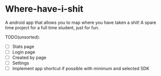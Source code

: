 # Where-have-i-shit
A android app that allows you to map where you have taken a shit!
A spare time project for a full time student, just for fun.

TODO(unsorted):
- [ ] Stats page
- [ ] Login page
- [ ] Created by page
- [ ] Settings
- [ ] Implement app shortcut if possible with minimum and selected SDK